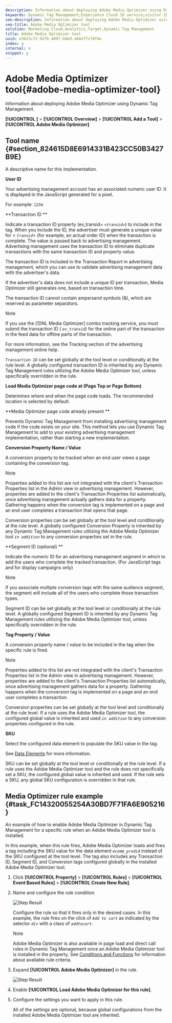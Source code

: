 ```yaml
---
description: Information about deploying Adobe Media Optimizer using Dynamic Tag Management.
keywords: Dynamic Tag Management;Experience Cloud ID service;visitor ID
seo-description: Information about deploying Adobe Media Optimizer using Dynamic Tag Management.
seo-title: Adobe Media Optimizer tool
solution: Marketing Cloud,Analytics,Target,Dynamic Tag Management
title: Adobe Media Optimizer tool
uuid: e3623c72-92fb-409f-b8e9-a84effc74f4e
index: y
internal: n
snippet: y
---
```


# Adobe Media Optimizer tool{#adobe-media-optimizer-tool}

Information about deploying Adobe Media Optimizer using Dynamic Tag Management.

**[!UICONTROL <Web Property Name>]** > **[!UICONTROL Overview]** > **[!UICONTROL Add a Tool]** > **[!UICONTROL Adobe Media Optimizer]**

<!-- 

<p>Values are applied to every rule using this Tool. Getting new content from Anna, she'll route to Greg/Cory then me. </p>

 -->

## Tool name {#section_824615D8E6914331B423CC50B3427B9E}

A descriptive name for this implementation.

**User ID**

Your advertising management account has an associated numeric user ID. It is displayed in the JavaScript generated for a pixel.

For example: `1234`

**Transaction ID **

Indicate a transaction ID property (ev_transid= *`<transid>`*) to include in the tag. When you include the ID, the advertiser must generate a unique value for < *`transid`*> (for example, an actual order ID) when the transaction is complete. The value is passed back to advertising management. Advertising management uses the transaction ID to eliminate duplicate transactions with the same transaction ID and property value.

The transaction ID is included in the Transaction Report in advertising management, which you can use to validate advertising management data with the advertiser's data.

If the advertiser's data does not include a unique ID per transaction, Media Optimizer still generates one, based on transaction time.

The transaction ID cannot contain ampersand symbols (&), which are reserved as parameter separators.

>[!NOTE]
>
>If you use the [!DNL Media Optimizer] combo tracking service, you must submit the transaction ID ( *`ev_transid`*) for the online part of the transaction in the feed data for offline parts of the transaction. 
>
>For more information, see the Tracking section of the advertising management online help.

*`Transaction ID`* can be set globally at the tool level or conditionally at the rule level. A globally configured transaction ID is inherited by any Dynamic Tag Management rules utilizing the Adobe Media Optimizer tool, unless specifically overridden in the rule.

**Load Media Optimizer page code at (Page Top or Page Bottom)**

Determines where and when the page code loads. The recommended location is selected by default.

**Media Optimizer page code already present **

Prevents Dynamic Tag Management from installing advertising management code if the code exists on your site. This method lets you use Dynamic Tag Management to add to your existing advertising management implementation, rather than starting a new implementation.

**Conversion Property Name / Value**

A conversion property to be tracked when an end user views a page containing the conversion tag.

>[!NOTE]
>
>Properties added to this list are not integrated with the client's Transaction Properties list in the Admin view in advertising management. However, properties are added to the client's Transaction Properties list automatically, once advertising management actually gathers data for a property. Gathering happens when the conversion tag is implemented on a page and an end user completes a transaction that opens that page.

Conversion properties can be set globally at the tool level and conditionally at the rule level. A globally configured Conversion Property is inherited by any Dynamic Tag Management rules utilizing the Adobe Media Optimizer tool *`in addition`* to any conversion properties set in the rule.

**Segment ID (optional) **

Indicate the numeric ID for an advertising management segment in which to add the users who complete the tracked transaction. (For JavaScript tags and for display campaigns only)

>[!NOTE]
>
>If you associate multiple conversion tags with the same audience segment, the segment will include all of the users who complete those transaction types.

Segment ID can be set globally at the tool level or conditionally at the rule level. A globally configured Segment ID is inherited by any Dynamic Tag Management rules utilizing the Adobe Media Optimizer tool, unless specifically overridden in the rule.

**Tag Property / Value**

A conversion property name / value to be included in the tag when the specific rule is fired.

>[!NOTE]
>
>Properties added to this list are not integrated with the client's Transaction Properties list in the Admin view in advertising management. However, properties are added to the client's Transaction Properties list automatically, once advertising management gathers data for a property. Gathering happens when the conversion tag is implemented on a page and an end user completes a transaction.

Conversion properties can be set globally at the tool level and conditionally at the rule level. If a rule uses the Adobe Media Optimizer tool, the configured global value is inherited and used *`in addition`* to any conversion properties configured in the rule.

**SKU**

Select the configured data element to populate the SKU value in the tag.

See [Data Elements](../managing-resources/data-elements.md#concept_8A4591BD0F4241B6925D976482C43CD2) for more information.

SKU can be set globally at the tool level or conditionally at the rule level. If a rule uses the Adobe Media Optimizer tool and the rule does not specifically set a SKU, the configured global value is inherited and used. If the rule sets a SKU, any global SKU configuration is overridden in that rule. 

## Media Optimizer rule example {#task_FC14320055254A30BD7F71FA6E905216}

An example of how to enable Adobe Media Optimizer in Dynamic Tag Management for a specific rule when an Adobe Media Optimizer tool is installed. 

<!-- 

t_media_opt_rule.xml

 -->

In this example, when this rule fires, Adobe Media Optimizer loads and fires a tag including the SKU value for the data element *`ecomm_prodid`* instead of the SKU configured at the tool level. The tag also includes any Transaction ID, Segment ID, and Conversion tags configured globally in the installed Adobe Media Optimizer tool. 

1. Click **[!UICONTROL Property]** > **[!UICONTROL Rules]** > **[!UICONTROL Event Based Rules]** > **[!UICONTROL Create New Rule]**.
1. Name and configure the rule condition.

   ![Step Result](assets/rule_media_opt_01.png)

   Configure the rule so that it fires only in the desired cases. In this example, the rule fires on the click of *`Add to cart`* as indicated by the selector *`div`* with a class of *`addtocart`*.

   >[!NOTE]
   >
   >Adobe Media Optimizer is also available in page load and direct call rules in Dynamic Tag Management once an Adobe Media Optimizer tool is installed in the property. See [Conditions and Functions](../managing-resources/rules.md#section_198A5095854F415C86ABBA9165D53370) for information about available rule criteria.

1. Expand **[!UICONTROL Adobe Media Optimizer]** in the rule.

   ![Step Result](assets/rule_media_opt_02.png)

1. Enable **[!UICONTROL Load Adobe Media Optimizer for this rule]**.
1. Configure the settings you want to apply in this rule.

   All of the settings are optional, because global configurations from the installed Adobe Media Optimizer tool are inherited. 

